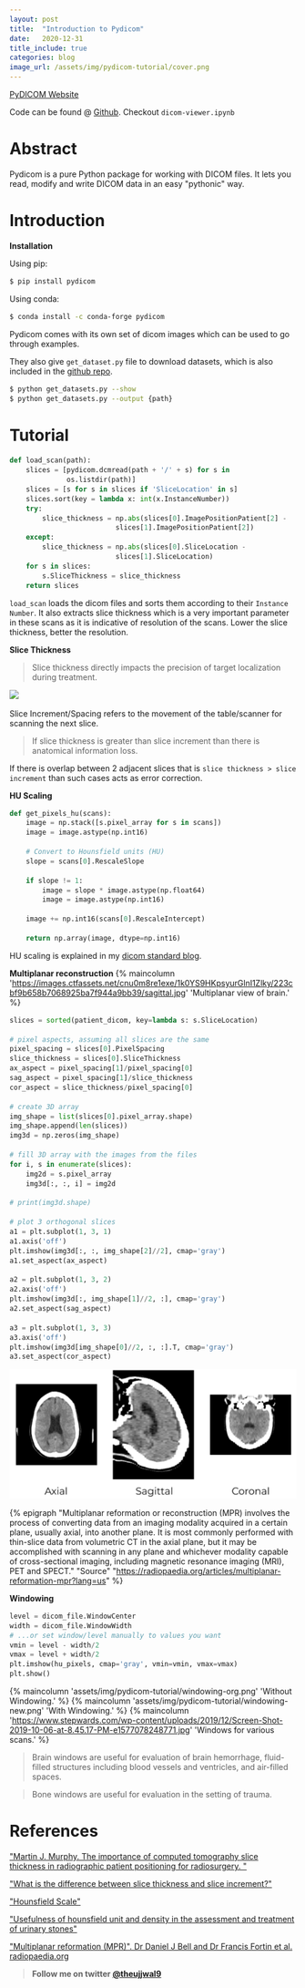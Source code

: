 ```yaml
---
layout: post
title:  "Introduction to Pydicom"
date:   2020-12-31
title_include: true
categories: blog
image_url: /assets/img/pydicom-tutorial/cover.png
---
```


[PyDICOM Website](https://pydicom.github.io/)

Code can be found @ [Github](https://github.com/Ujjwal-9/medical-training/tree/master/dicom-demo). Checkout `dicom-viewer.ipynb`

# Abstract

Pydicom is a pure Python package for working with DICOM files. It lets you read, modify and write DICOM data in an easy "pythonic" way.


# Introduction

**Installation**

Using pip: 
```bash
$ pip install pydicom
```

Using conda: 
```bash
$ conda install -c conda-forge pydicom
```

Pydicom comes with its own set of dicom images which can be used to go through examples.

They also give `get_dataset.py` file to download datasets, which is also included in the [github repo](https://github.com/Ujjwal-9/medical-training/tree/master/dicom-demo).

```bash
$ python get_datasets.py --show
$ python get_datasets.py --output {path}
```


# Tutorial
```python
def load_scan(path):
    slices = [pydicom.dcmread(path + '/' + s) for s in               
              os.listdir(path)]
    slices = [s for s in slices if 'SliceLocation' in s]
    slices.sort(key = lambda x: int(x.InstanceNumber))
    try:
        slice_thickness = np.abs(slices[0].ImagePositionPatient[2] -   
                          slices[1].ImagePositionPatient[2])
    except:
        slice_thickness = np.abs(slices[0].SliceLocation - 
                          slices[1].SliceLocation)
    for s in slices:
        s.SliceThickness = slice_thickness
    return slices
```
`load_scan` loads the dicom files and sorts them according to their `Instance Number`. It also extracts slice thickness which is a very important parameter in these scans as it is indicative of resolution of the scans. Lower the slice thickness, better the resolution.


**Slice Thickness**

> Slice thickness directly impacts the precision of target localization during treatment.

<img src="https://www.materialise.com/sites/default/files/image-uploads/pages/academy/Medical/slice_increment.jpg">

Slice Increment/Spacing refers to the movement of the table/scanner for scanning the next slice.

> If slice thickness is greater than slice increment than there is anatomical information loss.

If there is overlap between 2 adjacent slices that is `slice thickness > slice increment` than such cases acts as error correction.

**HU Scaling**

```python
def get_pixels_hu(scans):
    image = np.stack([s.pixel_array for s in scans])
    image = image.astype(np.int16)
    
    # Convert to Hounsfield units (HU)
    slope = scans[0].RescaleSlope
    
    if slope != 1:
        image = slope * image.astype(np.float64)
        image = image.astype(np.int16)
        
    image += np.int16(scans[0].RescaleIntercept)
    
    return np.array(image, dtype=np.int16)
```

HU scaling is explained in my [dicom standard blog](http://ujjwal9.ml/blog/medicine/2020/12/28/dicom-intro.html). 

**Multiplanar reconstruction**
{% maincolumn 'https://images.ctfassets.net/cnu0m8re1exe/1k0YS9HKpsyurGlnI1Zlky/223cbf9b658b7068925ba7f944a9bb39/sagittal.jpg' 'Multiplanar view of brain.' %}


```python
slices = sorted(patient_dicom, key=lambda s: s.SliceLocation)

# pixel aspects, assuming all slices are the same
pixel_spacing = slices[0].PixelSpacing
slice_thickness = slices[0].SliceThickness
ax_aspect = pixel_spacing[1]/pixel_spacing[0]
sag_aspect = pixel_spacing[1]/slice_thickness
cor_aspect = slice_thickness/pixel_spacing[0]

# create 3D array
img_shape = list(slices[0].pixel_array.shape)
img_shape.append(len(slices))
img3d = np.zeros(img_shape)

# fill 3D array with the images from the files
for i, s in enumerate(slices):
    img2d = s.pixel_array
    img3d[:, :, i] = img2d
    
# print(img3d.shape)

# plot 3 orthogonal slices
a1 = plt.subplot(1, 3, 1)
a1.axis('off')
plt.imshow(img3d[:, :, img_shape[2]//2], cmap='gray')
a1.set_aspect(ax_aspect)

a2 = plt.subplot(1, 3, 2)
a2.axis('off')
plt.imshow(img3d[:, img_shape[1]//2, :], cmap='gray')
a2.set_aspect(sag_aspect)

a3 = plt.subplot(1, 3, 3)
a3.axis('off')
plt.imshow(img3d[img_shape[0]//2, :, :].T, cmap='gray')
a3.set_aspect(cor_aspect)
```

<img src="/assets/img/pydicom-tutorial/mpr.png">

{% epigraph "Multiplanar reformation or reconstruction (MPR) involves the process of converting data from an imaging modality acquired in a certain plane, usually axial, into another plane. It is most commonly performed with thin-slice data from volumetric CT in the axial plane, but it may be accomplished with scanning in any plane and whichever modality capable of cross-sectional imaging, including magnetic resonance imaging (MRI), PET and SPECT." "Source" "https://radiopaedia.org/articles/multiplanar-reformation-mpr?lang=us" %}


**Windowing**

```python
level = dicom_file.WindowCenter
width = dicom_file.WindowWidth
# ...or set window/level manually to values you want
vmin = level - width/2
vmax = level + width/2
plt.imshow(hu_pixels, cmap='gray', vmin=vmin, vmax=vmax)
plt.show()
```

{% maincolumn 'assets/img/pydicom-tutorial/windowing-org.png' 'Without Windowing.' %}
{% maincolumn 'assets/img/pydicom-tutorial/windowing-new.png' 'With Windowing.' %}
{% maincolumn 'https://www.stepwards.com/wp-content/uploads/2019/12/Screen-Shot-2019-10-06-at-8.45.17-PM-e1577078248771.jpg' 'Windows for various scans.' %}

> Brain windows are useful for evaluation of brain hemorrhage, fluid-filled structures including blood vessels and ventricles, and air-filled spaces.

> Bone windows are useful for evaluation in the setting of trauma. 


# References

["Martin J. Murphy. The importance of computed tomography slice thickness in radiographic patient positioning for radiosurgery. "](https://doi.org/10.1118/1.598500)

["What is the difference between slice thickness and slice increment?"](https://www.materialise.com/en/faq/what-difference-between-slice-thickness-and-slice-increment#:~:text=Slice%20thickness%20and%20slice%20increment%20are%20central%20concepts%20that%20surround,4%20mm%20in%20the%20illustration)

["Hounsfield Scale"](https://www.sciencedirect.com/topics/medicine-and-dentistry/hounsfield-scale)

["Usefulness of hounsfield unit and density in the assessment and treatment of urinary stones"](https://www.ncbi.nlm.nih.gov/pmc/articles/PMC4220362/)

["Multiplanar reformation (MPR)". Dr Daniel J Bell and Dr Francis Fortin et al. radiopaedia.org](https://radiopaedia.org/articles/multiplanar-reformation-mpr?lang=us)


> **Follow me on twitter [@theujjwal9](https://twitter.com/theujjwal9)**